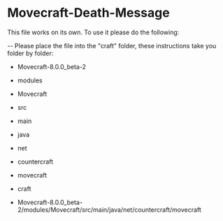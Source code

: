 # Movecraft-Death-Message

This file works on its own. To use it please do the following:

-- Please place the file into the "craft" folder, these instructions take you folder by folder:

- Movecraft-8.0.0_beta-2
- modules
- Movecraft
- src
- main
- java
- net
- countercraft
- movecraft
- craft

- Movecraft-8.0.0_beta-2/modules/Movecraft/src/main/java/net/countercraft/movecraft
